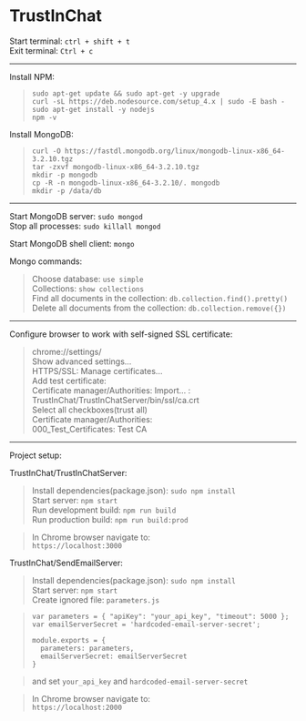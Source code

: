 # TrustInChat    
    
Start terminal: `ctrl + shift + t`    
Exit terminal: `Ctrl + c`  
    
----------------        
   
Install NPM:
> `sudo apt-get update && sudo apt-get -y upgrade`   
> `curl -sL https://deb.nodesource.com/setup_4.x | sudo -E bash -`     
> `sudo apt-get install -y nodejs`  
> `npm -v`    
     
Install MongoDB:      
     
> `curl -O https://fastdl.mongodb.org/linux/mongodb-linux-x86_64-3.2.10.tgz`      
> `tar -zxvf mongodb-linux-x86_64-3.2.10.tgz`      
> `mkdir -p mongodb`     
> `cp -R -n mongodb-linux-x86_64-3.2.10/. mongodb`      
> `mkdir -p /data/db`     
    
----------------     
    
Start MongoDB server: `sudo mongod`      
Stop all processes: `sudo killall mongod`      
     
Start MongoDB shell client: `mongo`     
     
Mongo commands:     
> Choose database: `use simple`    
> Collections: `show collections`      
> Find all documents in the collection: `db.collection.find().pretty()`     
> Delete all documents from the collection: `db.collection.remove({})`     
      
----------------     
    
Configure browser to work with self-signed SSL certificate:    
    
> chrome://settings/    
> Show advanced settings...   
> HTTPS/SSL: Manage certificates...   
> Add test certificate:      
> Certificate manager/Authorities: Import... :    
> TrustInChat/TrustInChatServer/bin/ssl/ca.crt  
> Select all checkboxes(trust all)     
> Certificate manager/Authorities:   
> 000_Test_Certificates: Test CA     
    
---------------- 

Project setup:     
     
TrustInChat/TrustInChatServer:     

> Install dependencies(package.json): `sudo npm install`     
> Start server: `npm start`     
> Run development build: `npm run build`    
> Run production build: `npm run build:prod`      
    
> In Chrome browser navigate to:        
> `https://localhost:3000`        
       


TrustInChat/SendEmailServer:      

> Install dependencies(package.json): `sudo npm install`     
> Start server: `npm start`    
> Create ignored file: `parameters.js`     
    
> `var parameters = { "apiKey": "your_api_key", "timeout": 5000 };`     
> `var emailServerSecret = 'hardcoded-email-server-secret';`     
>       
> `module.exports = {`     
> `  parameters: parameters,`     
> `  emailServerSecret: emailServerSecret`     
> `}`     
     
> and set `your_api_key` and `hardcoded-email-server-secret`     
   
> In Chrome browser navigate to:        
> `https://localhost:2000`        
      

    
   
    



     
    
    

